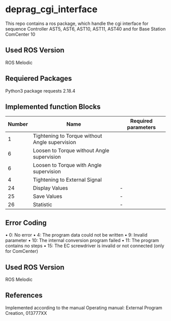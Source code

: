 # deprag_cgi_interface
This repo contains a ros package, which handle the cgi interface for sequence Controller AST5, AST6, AST10, AST11, AST40 and for Base Station ComCenter 10


##  Used ROS Version
ROS Melodic 

## Requiered Packages
Python3 package requests 2.18.4

## Implemented function Blocks

| Number        | Name           | Required parameters  |
| ------------- |-------------|-------------|
|   1   |Tightening to Torque without Angle supervision | |
|   6   |Loosen to Torque without Angle supervision     | |
|   6   |Loosen to Torque with Angle supervision      | |
|   4   |Tightening to External Signal      | |
|   24  |Display Values      |- |
|   25  |Save Values      |- |
|   26  |Statistic      |-|

## Error Coding 
• 0: No error
• 4: The program data could not be written
• 9: Invalid parameter
• 10: The internal conversion program failed
• 11: The program contains no steps
• 15: The EC screwdriver is invalid or not connected (only for ComCenter)
## Used ROS Version
ROS Melodic 

## References
Implemented according to the manual Operating manual: External Program Creation, 013777XX

